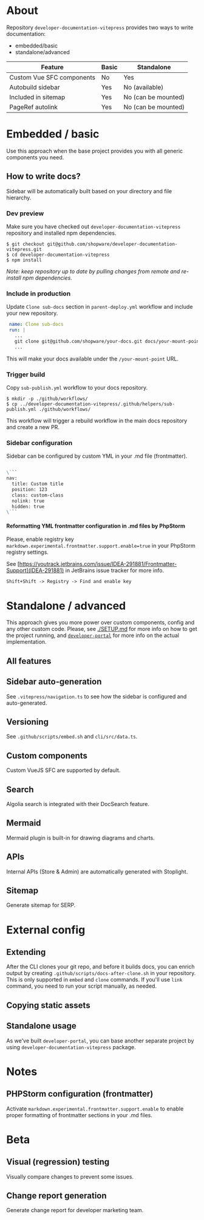 # About

Repository `developer-documentation-vitepress` provides two ways to write documentation:

- embedded/basic
- standalone/advanced

| Feature                   | Basic | Standalone          |
|---------------------------|-------|---------------------|
| Custom Vue SFC components | No    | Yes                 |
| Autobuild sidebar         | Yes   | No (available)      |
| Included in sitemap       | Yes   | No (can be mounted) |
| PageRef autolink          | Yes   | No (can be mounted) |

# Embedded / basic

Use this approach when the base project provides you with all generic components you need.

## How to write docs?

Sidebar will be automatically built based on your directory and file hierarchy.

### Dev preview

Make sure you have checked out `developer-documentation-vitepress` repository and installed npm dependencies.

```shell
$ git checkout git@github.com/shopware/developer-documentation-vitepress.git
$ cd developer-documentation-vitepress
$ npm install
```

_Note: keep repository up to date by pulling changes from remote and re-install npm dependencies._

### Include in production

Update `Clone sub-docs` section in `parent-deploy.yml` workflow and include your new repository.

```yaml
 name: Clone sub-docs
 run: |
   ...
   git clone git@github.com/shopware/your-docs.git docs/your-mount-point
   ...
```

This will make your docs available under the `/your-mount-point` URL.

### Trigger build

Copy `sub-publish.yml` workflow to your docs repository.

```shell
$ mkdir -p ./github/workflows/
$ cp ../developer-documentation-vitepress/.github/helpers/sub-publish.yml ./github/workflows/
```

This workflow will trigger a rebuild workflow in the main docs repository and create a new PR.

### Sidebar configuration

Sidebar can be configured by custom YML in your .md file (frontmatter).

```markdown

\```
nav:
  title: Custom title
  position: 123
  class: custom-class
  nolink: true
  hidden: true
\```

```

#### Reformatting YML frontmatter configuration in .md files by PhpStorm

Please, enable registry key `markdown.experimental.frontmatter.support.enable=true` in your PhpStorm registry settings.

See [https://youtrack.jetbrains.com/issue/IDEA-291881/Frontmatter-Support](IDEA-291881) in JetBrains issue tracker for more info.

```
Shift+Shift -> Registry -> Find and enable key
```

# Standalone / advanced

This approach gives you more power over custom components, config and any other custom code. Please,
see [./SETUP.md](SETUP) for more info on how to get the project running, 
and [`developer-portal`](/shopware/developer-portal) for more info on the actual implementation.

## All features
## Sidebar auto-generation

See `.vitepress/navigation.ts` to see how the sidebar is configured and auto-generated.

## Versioning

See `.github/scripts/embed.sh` and `cli/src/data.ts`.

## Custom components

Custom VueJS SFC are supported by default.

## Search

Algolia search is integrated with their DocSearch feature.

## Mermaid

Mermaid plugin is built-in for drawing diagrams and charts.

## APIs

Internal APIs (Store & Admin) are automatically generated with Stoplight.

## Sitemap

Generate sitemap for SERP.

# External config

## Extending

After the CLI clones your git repo, and before it builds docs, you can enrich output by
creating `.github/scripts/docs-after-clone.sh` in your repository. This is only supported in `embed` and `clone`
commands. If you'll use `link` command, you need to run your script manually, as needed.

## Copying static assets

## Standalone usage

As we've built `developer-portal`, you can base another separate project by using `developer-documentation-vitepress`
package.

# Notes

## PHPStorm configuration (frontmatter)

Activate `markdown.experimental.frontmatter.support.enable` to enable proper formatting of frontmatter sections in your
.md files.

# Beta

## Visual (regression) testing

Visually compare changes to prevent some issues.

## Change report generation

Generate change report for developer marketing team.